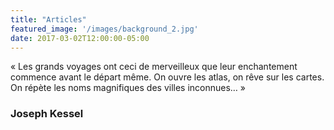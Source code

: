 ```yaml
---
title: "Articles"
featured_image: '/images/background_2.jpg'
date: 2017-03-02T12:00:00-05:00
---
```


« Les grands voyages ont ceci de merveilleux que leur enchantement commence avant le départ même. On ouvre les atlas, on rêve sur les cartes. On répète les noms magnifiques des villes inconnues… »

### Joseph Kessel
